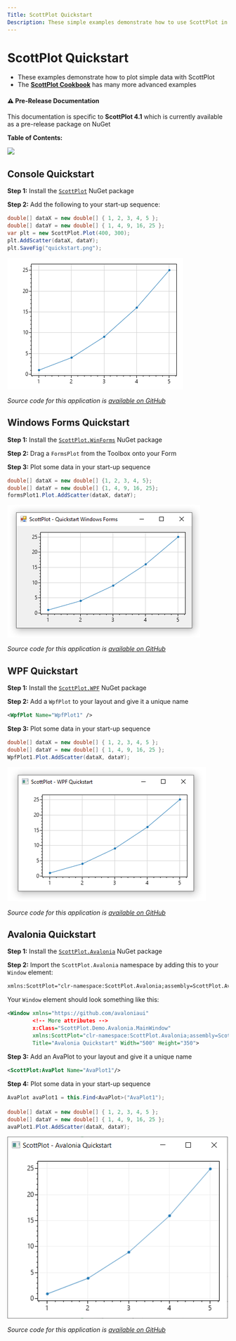 ```yaml
---
Title: ScottPlot Quickstart
Description: These simple examples demonstrate how to use ScottPlot in the console, WinForms, WPF, or Avalonia
---
```


# ScottPlot Quickstart

* These examples demonstrate how to plot simple data with ScottPlot
* The **[ScottPlot Cookbook](http://swharden.com/scottplot/cookbook)** has many more advanced examples

<div class="alert alert-warning" role="alert">
  <h4 class="alert-heading">⚠️ Pre-Release Documentation</h4>
  This documentation is specific to <strong>ScottPlot 4.1</strong> which is currently available as a pre-release package on NuGet
</div>

**Table of Contents:**

![](TOC)

## Console Quickstart

**Step 1:** Install the [`ScottPlot`](https://www.nuget.org/packages/ScottPlot) NuGet package

**Step 2:** Add the following to your start-up sequence:

```cs
double[] dataX = new double[] { 1, 2, 3, 4, 5 };
double[] dataY = new double[] { 1, 4, 9, 16, 25 };
var plt = new ScottPlot.Plot(400, 300);
plt.AddScatter(dataX, dataY);
plt.SaveFig("quickstart.png");
```

![](src/quickstart-console/screenshot.png)

_Source code for this application is [available on GitHub](https://github.com/ScottPlot/Website/tree/main/src/quickstart/src/quickstart-console)_

## Windows Forms Quickstart

**Step 1:** Install the [`ScottPlot.WinForms`](https://www.nuget.org/packages/ScottPlot.WinForms) NuGet package

**Step 2:** Drag a `FormsPlot` from the Toolbox onto your Form

**Step 3:** Plot some data in your start-up sequence

```cs
double[] dataX = new double[] {1, 2, 3, 4, 5};
double[] dataY = new double[] {1, 4, 9, 16, 25};
formsPlot1.Plot.AddScatter(dataX, dataY);
```

![](src/quickstart-winforms/screenshot.png)

_Source code for this application is [available on GitHub](https://github.com/ScottPlot/Website/tree/main/src/quickstart/src/quickstart-winforms)_

## WPF Quickstart

**Step 1:** Install the [`ScottPlot.WPF`](https://www.nuget.org/packages/ScottPlot.WPF) NuGet package

**Step 2:** Add a `WpfPlot` to your layout and give it a unique name
```xml
<WpfPlot Name="WpfPlot1" />
```

**Step 3:** Plot some data in your start-up sequence

```cs
double[] dataX = new double[] { 1, 2, 3, 4, 5 };
double[] dataY = new double[] { 1, 4, 9, 16, 25 };
WpfPlot1.Plot.AddScatter(dataX, dataY);
```

![](src/quickstart-wpf/screenshot.png)

_Source code for this application is [available on GitHub](https://github.com/ScottPlot/Website/tree/main/src/quickstart/src/quickstart-wpf)_

## Avalonia Quickstart

**Step 1:** Install the [`ScottPlot.Avalonia`](https://www.nuget.org/packages/ScottPlot.Avalonia) NuGet package

**Step 2:** Import the `ScottPlot.Avalonia` namespace by adding this to your `Window` element:
```xml
xmlns:ScottPlot="clr-namespace:ScottPlot.Avalonia;assembly=ScottPlot.Avalonia"
```

Your `Window` element should look something like this:

```xml
<Window xmlns="https://github.com/avaloniaui"
        <!-- More attributes -->
        x:Class="ScottPlot.Demo.Avalonia.MainWindow"
        xmlns:ScottPlot="clr-namespace:ScottPlot.Avalonia;assembly=ScottPlot.Avalonia"
        Title="Avalonia Quickstart" Width="500" Height="350">
```


**Step 3:** Add an AvaPlot to your layout and give it a unique name
```xml
<ScottPlot:AvaPlot Name="AvaPlot1"/>
```

**Step 4:** Plot some data in your start-up sequence

```cs
AvaPlot avaPlot1 = this.Find<AvaPlot>("AvaPlot1");

double[] dataX = new double[] { 1, 2, 3, 4, 5 };
double[] dataY = new double[] { 1, 4, 9, 16, 25 };
avaPlot1.Plot.AddScatter(dataX, dataY);
```

![](src/quickstart-avalonia/screenshot.png)

_Source code for this application is [available on GitHub](https://github.com/ScottPlot/Website/tree/main/src/quickstart/src/quickstart-avalonia)_
